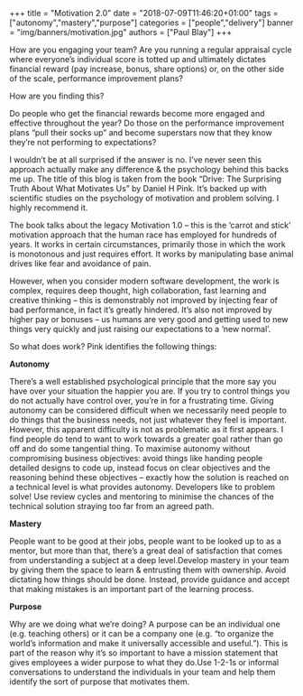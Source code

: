 +++
title = "Motivation 2.0"
date = "2018-07-09T11:46:20+01:00"
tags = ["autonomy","mastery","purpose"]
categories = ["people","delivery"]
banner = "img/banners/motivation.jpg"
authors = ["Paul Blay"]
+++

How are you engaging your team? Are you running a regular appraisal cycle where everyone’s individual score is totted up and ultimately dictates financial reward (pay increase, bonus, share options) or, on the other side of the scale, performance improvement plans?

How are you finding this?

Do people who get the financial rewards become more engaged and effective throughout the year? Do those on the performance improvement plans “pull their socks up” and become superstars now that they know they’re not performing to expectations?

I wouldn’t be at all surprised if the answer is no. I’ve never seen this approach actually make any difference & the psychology behind this backs me up.
The title of this blog is taken from the book “Drive: The Surprising Truth About What Motivates Us” by Daniel H Pink. It’s backed up with scientific studies on the psychology of motivation and problem solving. I highly recommend it.


The book talks about the legacy Motivation 1.0 – this is the ‘carrot and stick’ motivation approach that the human race has employed for hundreds of years. It works in certain circumstances, primarily those in which the work is monotonous and just requires effort. It works by manipulating base animal drives like fear and avoidance of pain.


However, when you consider modern software development, the work is complex, requires deep thought, high collaboration, fast learning and creative thinking – this is demonstrably not improved by injecting fear of bad performance, in fact it’s greatly hindered. It’s also not improved by higher pay or bonuses – us humans are very good and getting used to new things very quickly and just raising our expectations to a ‘new normal’.


So what does work? Pink identifies the following things:

**Autonomy**

There’s a well established psychological principle that the more say you have over your situation the happier you are. If you try to control things you do not actually have control over, you’re in for a frustrating time. Giving autonomy can be considered difficult when we necessarily need people to do things that the business needs, not just whatever they feel is important. However, this apparent difficulty is not as problematic as it first appears. I find people do tend to want to work towards a greater goal rather than go off and do some tangential thing. To maximise autonomy without compromising business objectives: avoid things like handing people detailed designs to code up, instead focus on clear objectives and the reasoning behind these objectives – exactly how the solution is reached on a technical level is what provides autonomy. Developers like to problem solve! Use review cycles and mentoring to minimise the chances of the technical solution straying too far from an agreed path.

**Mastery**

People want to be good at their jobs, people want to be looked up to as a mentor, but more than that, there’s a great deal of satisfaction that comes from understanding a subject at a deep level.Develop mastery in your team by giving them the space to learn & entrusting them with ownership. Avoid dictating how things should be done. Instead, provide guidance and accept that making mistakes is an important part of the learning process.

**Purpose**

Why are we doing what we’re doing? A purpose can be an individual one (e.g. teaching others) or it can be a company one (e.g. “to organize the world’s information and make it universally accessible and useful.”). This is part of the reason why it’s so important to have a mission statement that gives employees a wider purpose to what they do.Use 1-2-1s or informal conversations to understand the individuals in your team and help them identify the sort of purpose that motivates them.